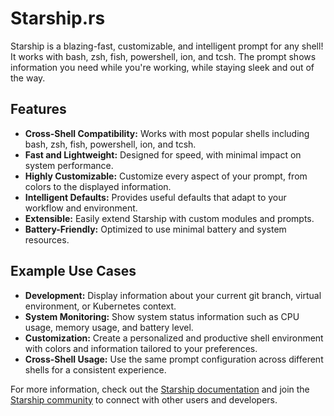 # Starship.rs

Starship is a blazing-fast, customizable, and intelligent prompt for any shell! It works with bash, zsh, fish, powershell, ion, and tcsh. The prompt shows information you need while you're working, while staying sleek and out of the way.

## Features

- **Cross-Shell Compatibility:** Works with most popular shells including bash, zsh, fish, powershell, ion, and tcsh.
- **Fast and Lightweight:** Designed for speed, with minimal impact on system performance.
- **Highly Customizable:** Customize every aspect of your prompt, from colors to the displayed information.
- **Intelligent Defaults:** Provides useful defaults that adapt to your workflow and environment.
- **Extensible:** Easily extend Starship with custom modules and prompts.
- **Battery-Friendly:** Optimized to use minimal battery and system resources.

## Example Use Cases

- **Development:** Display information about your current git branch, virtual environment, or Kubernetes context.
- **System Monitoring:** Show system status information such as CPU usage, memory usage, and battery level.
- **Customization:** Create a personalized and productive shell environment with colors and information tailored to your preferences.
- **Cross-Shell Usage:** Use the same prompt configuration across different shells for a consistent experience.

For more information, check out the [Starship documentation](https://starship.rs) and join the [Starship community](https://github.com/starship/starship/discussions) to connect with other users and developers.

